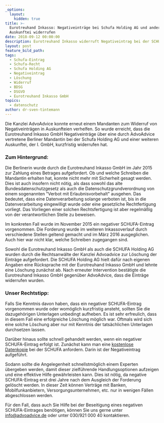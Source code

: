 ```yaml
---
_options:
  layout:
    hidden: true
title: >-
  Eurotreuhand Inkasso: Negativeinträge bei Schufa Holding AG und anderer
  Auskunftei widerrufen
date: 2018-09-12 00:00:00
description: Eurotreuhand Inkasso widerruft Negativeintrag bei der SCHUFA
layout: post
feature_bild_path:
tags:
  - Schufa-Eintrag
  - Schufa-Recht
  - Schufa Holding AG
  - Negativeintrag
  - Löschung
  - Widerruf
  - BDSG
  - DSGVO
  - Eurotreuhand Inkasso GmbH
topics:
  - datenschutz
author: dr-sven-tintemann
---
```


Die Kanzlei AdvoAdvice konnte erneut einem Mandanten zum Widerruf von Negativeinträgen in Auskunfteien verhelfen. So wurde erreicht, dass die Eurotreuhand Inkasso GmbH Negativeinträge über eine durch AdvoAdvice vertretene Berliner Mandantin bei der Schufa Holding AG und einer weiteren Auskunftei, der I. GmbH, kurzfristig widerrufen hat.

### Zum Hintergrund:

Die Berlinerin wurde durch die Eurotreuhand Inkasso GmbH im Jahr 2015 zur Zahlung eines Betrages aufgefordert. Ob und welche Schreiben die Mandantin erhalten hat, konnte nicht mehr mit Sicherheit gesagt werden. Dies ist auch insofern nicht nötig, als dass sowohl das alte Bundesdatenschutzgesetz als auch die Datenschutzgrundverordnung von einem sogenannten "Verbot mit Erlaubnisvorbehalt" ausgehen. Das bedeutet, dass eine Datenverarbeitung solange verboten ist, bis in die Datenverarbeitung eingewilligt wurde oder eine gesetzliche Rechtfertigung vorliegt. Das Vorliegen einer solchen Rechtsfertigung ist aber regelmäßig von der verantwortlichen Stelle zu beweisen.

Im konkreten Fall wurde im November 2015 ein negativer SCHUFA-Eintrag vorgenommen. Die Forderung wurde im weiteren Inkassoverlauf durch verschiedene Stellen geltend gemacht und im März 2016 ausgeglichen. Auch hier war nicht klar, welche Schreiben zugegangen sind.

Sowohl die Eurotreuhand Inkasso GmbH als auch die SCHUFA Holding AG wurden durch die Rechtsanwälte der Kanzlei Advoadvice zur Löschung der Einträge aufgefordert. Die SCHUFA Holding AG hielt dafür nach eigenen Angaben eine Rücksprache mit der Eurotreuhand Inkasso GmbH und lehnte eine Löschung zunächst ab. Nach erneuter Intervention bestätigte die Eurotreuhand Inkasso GmbH gegenüber AdvoAdvice, dass die Einträge widerrufen wurden.

### Unser Rechtstipp:

Falls Sie Kenntnis davon haben, dass ein negativer SCHUFA-Eintrag vorgenommen wurde oder womöglich kurzfristig ansteht, sollten Sie die dazugehörigen Unterlagen unbedingt aufheben. Es ist sehr erfreulich, dass in diesem Fall eine erfolgreiche Löschung möglich war. Oftmals wird sich eine solche Löschung aber nur mit Kenntnis der tatsächlichen Unterlagen durchsetzen lassen. 

Darüber hinaus sollte schnell gehandelt werden, wenn ein negativer SCHUFA-Eintrag erfolgt ist. Zunächst kann man eine [kostenlose Datenkopie](https://www.meineschufa.de/site-11_3_1) bei der SCHUFA anfordern. Darin ist der Negativeintrag aufgeführt.

Sodann sollte die Angelegenheit schnellstmöglich einem Experten übergeben werden, damit dieser zielführende Handlungsoptionen aufzeigen und eine effektive Hilfe gewährleisten kann. Dies ist nötig, da negative SCHUFA-Eintrag erst drei Jahre nach dem Ausgleich der Forderung gelöscht werden. In dieser Zeit können Verträge mit Banken, Mobilfunkanbietern, Versorgungsunternehmen, etc. nur in wenigen Fällen abgeschlossen werden.

Für den Fall, dass auch Sie Hilfe bei der Beseitigung eines negativen SCHUFA-Eintrages benötigen, können Sie uns gerne unter info@advoadvice.de oder unter 030/921 000 40 kontaktieren.